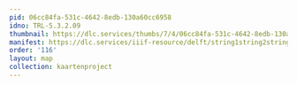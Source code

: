 ```yaml
---
pid: 06cc84fa-531c-4642-8edb-130a60cc6958
idno: TRL-5.3.2.09
thumbnail: https://dlc.services/thumbs/7/4/06cc84fa-531c-4642-8edb-130a60cc6958/full/400,339/0/default.jpg
manifest: https://dlc.services/iiif-resource/delft/string1string2string3/kaartenproject-2007/TRL-5.3.2.09
order: '116'
layout: map
collection: kaartenproject
---
```

